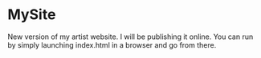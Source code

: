 # MySite
New version of my artist website. I will be publishing it online. You can run by simply launching index.html in a browser and go from there. 
